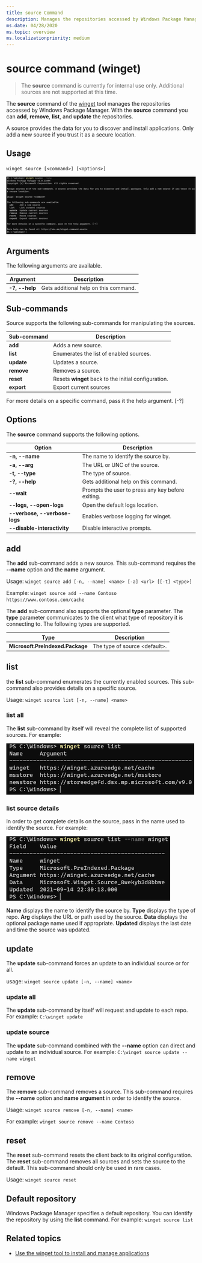 ```yaml
---
title: source Command
description: Manages the repositories accessed by Windows Package Manager.
ms.date: 04/28/2020
ms.topic: overview
ms.localizationpriority: medium
---
```


# source command (winget)

> The **source** command is currently for internal use only. Additional sources are not supported at this time.

The **source** command of the [winget](index.md) tool manages the repositories accessed by Windows Package Manager. With the **source** command you can **add**, **remove**, **list**, and **update** the repositories.

A source provides the data for you to discover and install applications. Only add a new source if you trust it as a secure location.

## Usage

`winget source [<command>] [<options>]`

![Source image](images/source.png)

## Arguments

The following arguments are available.

| Argument  | Description |
|--------------|-------------|
| **-?, --help** |  Gets additional help on this command. |

## Sub-commands

Source supports the following sub-commands for manipulating the sources.

| Sub-command  | Description |
|--------------|-------------|
|  **add** |  Adds a new source. |
|  **list** | Enumerates the list of enabled sources. |
|  **update** | Updates a source. |
|  **remove** | Removes a source. |
|  **reset** | Resets **winget** back to the initial configuration.  |
|  **export** | Export current sources |

For more details on a specific command, pass it the help argument. [-?]

## Options

The **source** command supports the following options.

| Option  | Description |
|--------------|-------------|
|  **-n, --name** | The name to identify the source by. |
|  **-a, --arg** | The URL or UNC of the source. |
|  **-t, --type** | The type of source. |
| **-?, --help** |  Gets additional help on this command. |
| **--wait** | Prompts the user to press any key before exiting. |
| **--logs, --open-logs** | Open the default logs location. |
| **--verbose, --verbose-logs** | Enables verbose logging for winget. |
| **--disable-interactivity** | Disable interactive prompts. |

## add

The **add** sub-command adds a new source. This sub-command requires the **--name** option and the **name** argument.

Usage: `winget source add [-n, --name] <name> [-a] <url> [[-t] <type>]`

Example:  `winget source add --name Contoso https://www.contoso.com/cache`

The **add** sub-command also supports the optional **type** parameter. The **type** parameter communicates to the client what type of repository it is connecting to. The following types are supported.

| Type  | Description |
|--------------|-------------|
| **Microsoft.PreIndexed.Package** | The type of source \<default>. |

## list

the **list** sub-command enumerates the currently enabled sources. This sub-command also provides details on a specific source.

Usage: `winget source list [-n, --name] <name>`

### list all

The **list** sub-command by itself will reveal the complete list of supported sources. For example:

![Source list image](images/source-list.png)

### list source details

In order to get complete details on the source, pass in the name used to identify the source. For example:

![Source list winget image](images/source-list-winget.png)

**Name** displays the name to identify the source by.
**Type** displays the type of repo.
**Arg** displays the URL or path used by the source.
**Data** displays the optional package name used if appropriate.
**Updated** displays the last date and time the source was updated.

## update

The **update** sub-command forces an update to an individual source or for all.

usage: `winget source update [-n, --name] <name>`

### update all

The **update** sub-command by itself will request and update to each repo. For example: `C:\winget update`

### update source

The **update** sub-command combined with the **--name** option can direct and update to an individual source. For example: `C:\winget source update --name winget`

## remove

The **remove** sub-command removes a source. This sub-command requires the **--name** option and **name argument** in order to identify the source.

Usage: `winget source remove [-n, --name] <name>`

For example: `winget source remove --name Contoso`

## reset

The **reset** sub-command resets the client back to its original configuration. The **reset** sub-command removes all sources and sets the source to the default. This sub-command should only be used in rare cases.

Usage: `winget source reset`

## Default repository

Windows Package Manager specifies a default repository. You can identify the repository by using the **list** command. For example: `winget source list`

## Related topics

* [Use the winget tool to install and manage applications](index.md)
